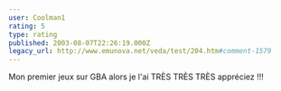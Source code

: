 ```yaml
---
user: Coolman1
rating: 5
type: rating
published: 2003-08-07T22:26:19.000Z
legacy_url: http://www.emunova.net/veda/test/204.htm#comment-1579
---
```

Mon premier jeux sur GBA alors je l'ai TRÈS TRÈS TRÈS appréciez !!!